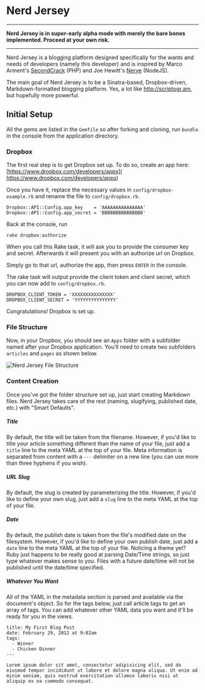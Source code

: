 # Nerd Jersey

---

**Nerd Jersey is in super-early alpha mode with merely the bare bones implemented. Proceed at your own risk.**

---

Nerd Jersey is a blogging platform designed specifically for the wants and needs of developers (namely this developer) and is inspired by Marco Arment's [SecondCrack](http://github.com/marcoarment/secondcrack) (PHP) and Joe Hewitt's [Nerve](http://github.com/joehewitt/nerve) (NodeJS).

The main goal of Nerd Jersey is to be a Sinatra-based, Dropbox-driven, Markdown-formatted blogging platform. Yes, a lot like http://scriptogr.am, but hopefully more powerful.

## Initial Setup

All the gems are listed in the `Gemfile` so after forking and cloning, run `bundle` in the console from the application directory.

### Dropbox

The first real step is to get Dropbox set up. To do so, create an app here: [https://www.dropbox.com/developers/apps]( https://www.dropbox.com/developers/apps)

Once you have it, replace the necessary values in `config/dropbox-example.rb` and rename the file to `config/dropbox.rb`.

    Dropbox::API::Config.app_key    = 'AAAAAAAAAAAAAAA'
    Dropbox::API::Config.app_secret = 'BBBBBBBBBBBBBBB'

Back at the console, run

    rake dropbox:authorize

When you call this Rake task, it will ask you to provide the consumer key and secret. Afterwards it will present you with an authorize url on Dropbox.

Simply go to that url, authorize the app, then press `ENTER` in the console.

The rake task will output provide the client token and client secret, which you can now add to `config/dropbox.rb`.

    DROPBOX_CLIENT_TOKEN = 'XXXXXXXXXXXXXXX'
    DROPBOX_CLIENT_SECRET = 'YYYYYYYYYYYYYYY'

Congratulations! Dropbox is set up.

### File Structure

Now, in your Dropbox, you should see an `Apps` folder with a subfolder named after your Dropbox application. You'll need to create two subfolders `articles` and `pages` as shown below.

![Nerd Jersey File Structure](http://nerdjersey.s3.amazonaws.com/images/Nerd%20Jersey%20File%20Structure.png)

### Content Creation

Once you've got the folder structure set up, just start creating Markdown files. Nerd Jersey takes care of the rest (naming, slugifying, published date, etc.) with "Smart Defaults".

##### Title

By default, the title will be taken from the filename. However, if you'd like to title your article something different than the name of your file, just add a `title` line to the meta YAML at the top of your file. Meta information is separated from content with a `---` delimiter on a new line (you can use more than three hyphens if you wish).

##### URL Slug

By default, the slug is created by parameterizing the title. However, if you'd like to define your own slug, just add a `slug` line to the meta YAML at the top of your file.

##### Date

By default, the publish date is taken from the file's modified date on the filesystem. However, if you'd like to define your own publish date, just add a `date` line to the meta YAML at the top of your file. Noticing a theme yet? Ruby just happens to be really good at parsing Date/Time strings, so just type whatever makes sense to you. Files with a future date/time will not be published until the date/time specified.

##### Whatever You Want

All of the YAML in the metadata section is parsed and available via the document's object. So for the tags below, just call article.tags to get an array of tags. You can add whatever other YAML data you want and it'll be ready for you in the views.

    title: My First Blog Post
    date: February 29, 2012 at 9:02am
    tags:
      - Winner
      - Chicken Dinner
    ---
    
    Lorem ipsum dolor sit amet, consectetur adipisicing elit, sed do eiusmod tempor incididunt ut labore et dolore magna aliqua. Ut enim ad minim veniam, quis nostrud exercitation ullamco laboris nisi ut aliquip ex ea commodo consequat.

